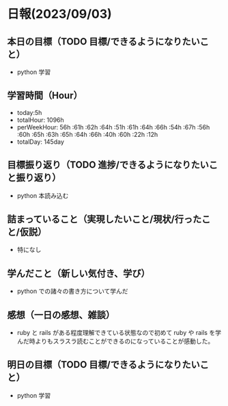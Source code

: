 # 日報(2023/09/03)

## 本日の目標（TODO 目標/できるようになりたいこと）

- python 学習

## 学習時間（Hour）

- today:5h
- totalHour: 1096h
- perWeekHour: 56h :61h :62h :64h :51h :61h :64h :66h :54h :67h :56h :60h :65h :63h :65h :64h :66h :40h :60h :22h :12h
- totalDay: 145day

## 目標振り返り（TODO 進捗/できるようになりたいこと振り返り）

- python 本読み込む

## 詰まっていること（実現したいこと/現状/行ったこと/仮説）

- 特になし

## 学んだこと（新しい気付き、学び）

- python での諸々の書き方について学んだ

## 感想（一日の感想、雑談）

- ruby と rails がある程度理解できている状態なので初めて ruby や rails を学んだ時よりもスラスラ読むことができるのになっていることが感動した。

## 明日の目標（TODO 目標/できるようになりたいこと）

- python 学習
